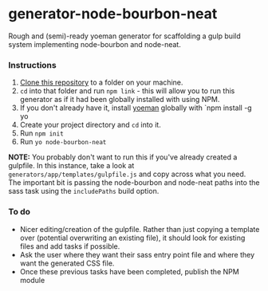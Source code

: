# generator-node-bourbon-neat

Rough and (semi)-ready yoeman generator for scaffolding a gulp build system implementing node-bourbon and node-neat.

### Instructions

1. [Clone this repository](https://help.github.com/articles/cloning-a-repository/) to a folder on your machine.
2. `cd` into that folder and run `npm link` - this will allow you to run this generator as if it had been globally installed with using NPM.
3. If you don't already have it, install [yoeman](http://yeoman.io/) globally with `npm install -g yo
4. Create your project directory and `cd` into it.
5. Run `npm init`
6. Run `yo node-bourbon-neat`

**NOTE:** You probably don't want to run this if you've already created a gulpfile. In this instance, take a look at `generators/app/templates/gulpfile.js` and copy across what you need. The important bit is passing the node-bourbon and node-neat paths into the sass task using the `includePaths` build option.

### To do

* Nicer editing/creation of the gulpfile. Rather than just copying a template over (potential overwriting an existing file), it should look for existing files and add tasks if possible.
* Ask the user where they want their sass entry point file and where they want the generated CSS file.
* Once these previous tasks have been completed, publish the NPM module
